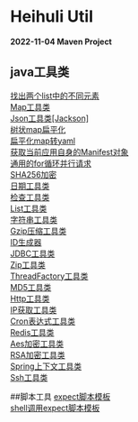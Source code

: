 # Heihuli Util
**2022-11-04 Maven Project**<br>

## java工具类
[找出两个list中的不同元素](src/main/java/com/heihuli/util/TwoListDifferUtil.java)<br>
[Map工具类](src/main/java/com/heihuli/util/CommonMapUtil.java)<br>
[Json工具类[Jackson]](src/main/java/com/heihuli/util/CommonJacksonUtil.java)<br>
[树状map扁平化](src/main/java/com/heihuli/util/ConvertToFlattenedMapUtil.java)<br>
[扁平化map转yaml](src/main/java/com/heihuli/util/FlattenedMapToYamlUtil.java)<br>
[获取当前应用自身的Manifest对象](src/main/java/com/heihuli/util/ManifestUtil.java)<br>
[通用的for循环并行请求](src/main/java/com/heihuli/util/ParallelUtil.java)<br>
[SHA256加密](src/main/java/com/heihuli/util/SHA256Util.java)<br>
[日期工具类](src/main/java/com/heihuli/util/CommonDateUtil.java)<br>
[检查工具类](src/main/java/com/heihuli/util/CommonCheckUtil.java)<br>
[List工具类](src/main/java/com/heihuli/util/CommonListUtil.java)<br>
[字符串工具类](src/main/java/com/heihuli/base/CommonStringUtil.java)<br>
[Gzip压缩工具类](src/main/java/com/heihuli/util/GzipUtil.java)<br>
[ID生成器](src/main/java/com/heihuli/util/IDGeneratorUtil.java)<br>
[JDBC工具类](src/main/java/com/heihuli/util/CommonJdbcUtil.java)<br>
[Zip工具类](src/main/java/com/heihuli/util/ZipUtil.java)<br>
[ThreadFactory工具类](src/main/java/com/heihuli/util/CommonThreadFactoryUtil.java)<br>
[MD5工具类](src/main/java/com/heihuli/util/MD5Util.java)<br>
[Http工具类](src/main/java/com/heihuli/util/HttpClientUtil.java)<br>
[IP获取工具类](src/main/java/com/heihuli/util/IPUtil.java)<br>
[Cron表达式工具类](src/main/java/com/heihuli/util/CronUtil.java)<br>
[Redis工具类](src/main/java/com/heihuli/util/RedisUtil.java)<br>
[Aes加密工具类](src/main/java/com/heihuli/util/AesUtil.java)<br>
[RSA加密工具类](src/main/java/com/heihuli/util/RSAUtil.java)<br>
[Spring上下文工具类](src/main/java/com/heihuli/util/SpringContextAwareUtil.java)<br>
[Ssh工具类](src/main/java/com/heihuli/util/SshUtil.java)<br>

##脚本工具
[expect脚本模板](src/main/script/expect.exp)<br>
[shell调用expect脚本模板](src/main/script/shellexp.sh)<br>

